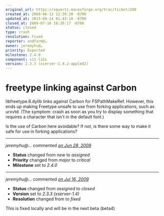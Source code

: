 ```yaml
---
original_url: https://xquartz.macosforge.org/trac/ticket/280
created_at: 2009-06-13 12:39:30 -0700
updated_at: 2015-08-24 01:43:10 -0700
closed_at: 2009-07-16 16:26:17 -0700
status: closed
type: crash
resolution: Fixed
reporter: andfarm@…
owner: jeremyhu@…
priority: Expected
milestone: 2.4.0
component: x11-libs
version: 2.3.3 (xserver-1.4.2-apple42)
---
```


freetype linking against Carbon
===============================


libfreetype.6.dylib links against Carbon for FSPathMakeRef. However, this ends up making Freetype unsafe to use from forking applications, such as urxvtd. (The symptom: crash as soon as you try to display something that requires a character that isn't in the default font.)

Is the use of Carbon here avoidable? If not, is there some way to make it safe for use in forking applications?



---

*jeremyhu@…* commented *[on Jun 28, 2009](https://xquartz.macosforge.org/trac/ticket/280#comment:1 "June 28, 2009 at 9:55 AM PDT")*

-   **Status** changed from *new* to *assigned*
-   **Priority** changed from *major* to *critical*
-   **Milestone** set to *2.4.0*



---

*jeremyhu@…* commented *[on Jul 16, 2009](https://xquartz.macosforge.org/trac/ticket/280#comment:2 "July 16, 2009 at 4:26 PM PDT")*

-   **Status** changed from *assigned* to *closed*
-   **Version** set to *2.3.3 (xserver-1.4)*
-   **Resolution** changed from to *fixed*

This is fixed locally and will be in the next beta (beta4)



